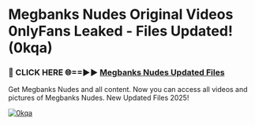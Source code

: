 # Megbanks Nudes Original Videos 0nlyFans Leaked - Files Updated! (0kqa)

<h3>🔴 CLICK HERE 🌐==►► <a href="https://tinyurl.com/5h6xmrr3" rel="nofollow">Megbanks Nudes Updated Files</a></h3>

Get Megbanks Nudes and all content. Now you can access all videos and pictures of Megbanks Nudes. New Updated Files 2025!

[![0kqa](https://i.imgur.com/KVD873Z.gif)](https://tinyurl.com/5h6xmrr3)
